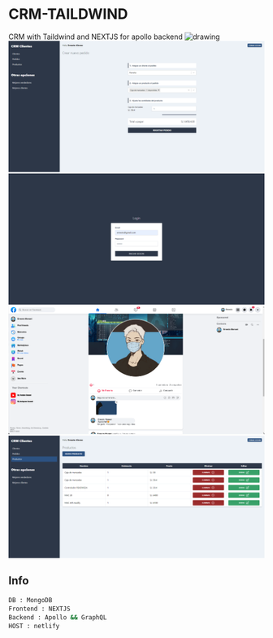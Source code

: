 # CRM-TAILDWIND
CRM with Taildwind and NEXTJS for apollo backend
 ![drawing](https://https://github.com/AlonsoErnesto/CRM-TAILDWIND/blob/main/img/clientes.png?raw=true)
  ![drawing](https://github.com/AlonsoErnesto/CRM-TAILDWIND/blob/main/img/formulariopedido.png?raw=true)
  ![drawing](https://github.com/AlonsoErnesto/CRM-TAILDWIND/blob/main/img/login.png?raw=true)
  ![drawing](https://raw.githubusercontent.com/AlonsoErnesto/Facebook_clone/main/DOCFILES%20IMG/5.png)
  ![drawing](https://github.com/AlonsoErnesto/CRM-TAILDWIND/blob/main/img/productos.png?raw=true)
  
  
 ## Info
```bash
DB : MongoDB
Frontend : NEXTJS
Backend : Apollo && GraphQL
HOST : netlify 
